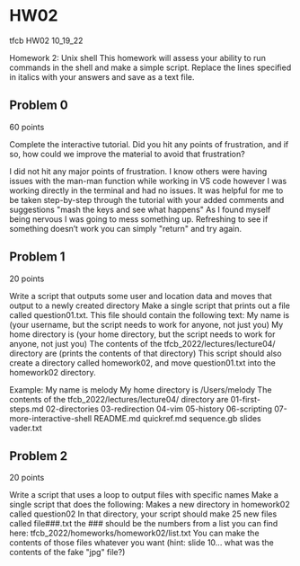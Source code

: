 # HW02
tfcb HW02 10_19_22

Homework 2: Unix shell
This homework will assess your ability to run commands in the shell and make a simple script.
Replace the lines specified in italics with your answers and save as a text file.

## Problem 0
60 points

Complete the interactive tutorial.
Did you hit any points of frustration, and if so, how could we improve the material to avoid that frustration?

I did not hit any major points of frustration. I know others were having issues with the man-man function while working in VS code however I was working directly in the terminal and had no issues. It was helpful for me to be taken step-by-step through the tutorial with your added comments and suggestions "mash the keys and see what happens" As I found myself being nervous I was going to mess something up. Refreshing to see if something doesn’t work you can simply "return" and try again.




## Problem 1
20 points

Write a script that outputs some user and location data and moves that output to a newly created directory
Make a single script that prints out a file called question01.txt.
This file should contain the following text:
  My name is (your username, but the script needs to work for anyone, not just you)
  My home directory is (your home directory, but the script needs to work for anyone, not just you)
  The contents of the tfcb_2022/lectures/lecture04/ directory are
  (prints the contents of that directory)
  This script should also create a directory called homework02, and move question01.txt into the homework02 directory.

Example: My name is melody My home directory is /Users/melody The contents of the tfcb_2022/lectures/lecture04/ directory are 01-first-steps.md 02-directories 03-redirection 04-vim 05-history 06-scripting 07-more-interactive-shell README.md quickref.md sequence.gb slides vader.txt



## Problem 2
20 points

Write a script that uses a loop to output files with specific names
Make a single script that does the following:
Makes a new directory in homework02 called question02
In that directory, your script should make 25 new files called file###.txt
the ### should be the numbers from a list you can find here: tfcb_2022/homeworks/homework02/list.txt
You can make the contents of those files whatever you want (hint: slide 10... what was the contents of the fake "jpg" file?)


